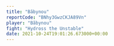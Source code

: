 ```yaml
---
title: "Bãbynou"
reportCode: "BNhy3GwzCKJA89Vn"
player: "Bãbynou"
fight: "Hydross the Unstable"
date: 2021-10-24T19:01:26.673000+00:00
---
```


